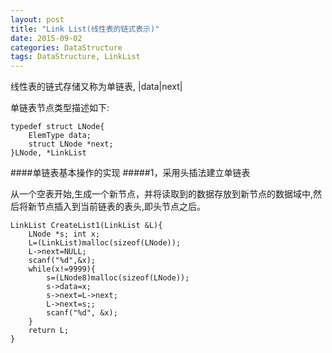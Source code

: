 ```yaml
---
layout: post
title: "Link List(线性表的链式表示)"
date: 2015-09-02
categories: DataStructure
tags: DataStructure, LinkList
---
```


线性表的链式存储又称为单链表, |data|next|

单链表节点类型描述如下:

	typedef struct LNode{
		ElemType data;
		struct LNode *next;
	}LNode, *LinkList

####单链表基本操作的实现
#####1，采用头插法建立单链表

从一个空表开始,生成一个新节点，并将读取到的数据存放到新节点的数据域中,然后将新节点插入到当前链表的表头,即头节点之后。

	LinkList CreateList1(LinkList &L){
		LNode *s; int x;
		L=(LinkList)malloc(sizeof(LNode));
		L->next=NULL;
		scanf("%d",&x);
		while(x!=9999){
			s=(LNode8)malloc(sizeof(LNode));
			s->data=x;
			s->next=L->next;
			L->next=s;;
			scanf("%d", &x);
		}
		return L;
	}